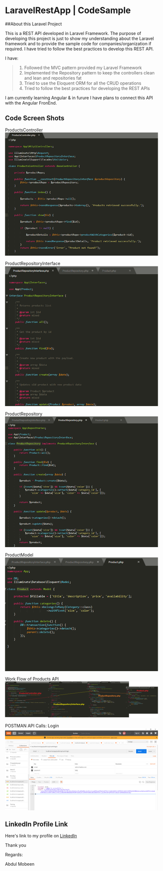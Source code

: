 # LaravelRestApp | CodeSample

##About this Laravel Project

This is a REST API developed in Laravel Framework.
The purpose of developing this project is just to show my understanding about the Laravel framework and to provide the sample code for companies/organization if required.
I have tried to follow the best practices to develop this REST API.

I have:
>
> 1. Followed the MVC pattern provided my Laravel Framework
> 2. Implemented the Repository pattern to keep the controllers clean and lean and repositories fat
> 3. Tried to use the Eloquent ORM for all the CRUD operations
> 4. Tried to follow the best practices for developing the REST APIs
>

I am currently learning Angular & in furure I have plans to connect this API with the Angular FronEnd.

## Code Screen Shots

ProductsController
![picture](public/img/ProductsController.png)

ProductRepositoryInterface
![picture](public/img/ProductRepositoryInterface.png)

ProductRepository
![picture](public/img/ProductRepository.png)

ProductModel
![picture](public/img/ProductModel.png)

Work Flow of Products API
![picture](public/img/source_code_product_controller.png)

POSTMAN API Calls:
Login
![picture](public/sc/apis/login.success.png)

## LinkedIn Profile Link
 Here's link to my profile on [LinkedIn](https://www.linkedin.com/in/mobeendev) 

Thank you

Regards:

Abdul Mobeen

